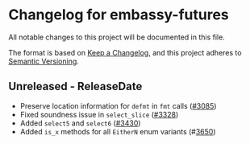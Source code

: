 # Changelog for embassy-futures

All notable changes to this project will be documented in this file.

The format is based on [Keep a Changelog](https://keepachangelog.com/en/1.0.0/),
and this project adheres to [Semantic Versioning](https://semver.org/spec/v2.0.0.html).

<!-- next-header -->
## Unreleased - ReleaseDate

- Preserve location information for `defmt` in `fmt` calls ([#3085](https://github.com/embassy-rs/embassy/pull/3085))
- Fixed soundness issue in `select_slice` ([#3328](https://github.com/embassy-rs/embassy/pull/3328))
- Added `select5` and `select6` ([#3430](https://github.com/embassy-rs/embassy/pull/3430))
- Added `is_x` methods for all `EitherN` enum variants (#[3650](https://github.com/embassy-rs/embassy/pull/3650))
